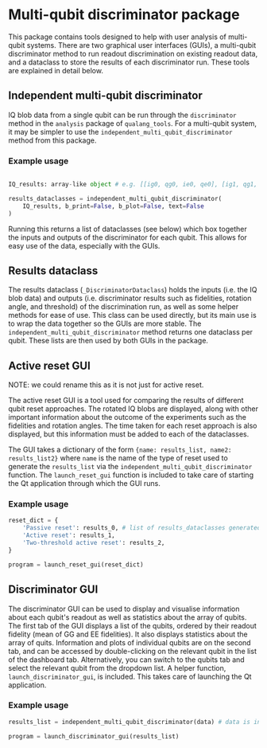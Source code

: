 # Multi-qubit discriminator package

This package contains tools designed to help with user analysis of multi-qubit systems. 
There are two graphical user interfaces (GUIs), a multi-qubit discriminator method to run readout 
discrimination on existing readout data, and a dataclass to store the results of each discriminator run. 
These tools are explained in detail below. 



## Independent multi-qubit discriminator 

IQ blob data from a single qubit can be run through the `discriminator` method in the `analysis` package of `qualang_tools`.
For a multi-qubit system, it may be simpler to use the `independent_multi_qubit_discriminator` method from this 
package. 

### Example usage

```python 

IQ_results: array-like object # e.g. [[ig0, qg0, ie0, qe0], [ig1, qg1, ie1, qe1]]

results_dataclasses = independent_multi_qubit_discriminator(
    IQ_results, b_print=False, b_plot=False, text=False
)
```

Running this returns a list of dataclasses (see below) which box together the inputs and outputs of the discriminator for each qubit.
This allows for easy use of the data, especially with the GUIs. 


## Results dataclass

The results dataclass (`_DiscriminatorDataclass`) holds the inputs (i.e. the IQ blob data) and outputs (i.e. discriminator results such as 
fidelities, rotation angle, and threshold) of the discrimination run, as well as some helper methods for ease of use. This class can be used directly, but its 
main use is to wrap the data together so the GUIs are more stable. The `independent_multi_qubit_discriminator` method returns one dataclass per qubit. These lists are then
used by both GUIs in the package. 

## Active reset GUI

NOTE: we could rename this as it is not just for active reset. 

The active reset GUI is a tool used for comparing the results of different qubit reset approaches. The rotated IQ blobs are displayed, along with other
important information about the outcome of the experiments such as the fidelities and rotation angles. The time taken for each reset approach is also displayed, but this information must be added 
to each of the dataclasses. 

The GUI takes a dictionary of the form `{name: results_list, name2: results_list2}` where `name` is the name of the type of reset used to generate the 
`results_list` via the `independent_multi_qubit_discriminator` function. The `launch_reset_gui` function is included to take care of starting the Qt application through which the GUI runs. 

### Example usage

```python 
reset_dict = {
    'Passive reset': results_0, # list of results_dataclasses generated by independent_multi_qubit_discriminator
    'Active reset': results_1,
    'Two-threshold active reset': results_2,
}

program = launch_reset_gui(reset_dict) 
```

## Discriminator GUI

The discriminator GUI can be used to display and visualise information about each qubit's readout as well as statistics about the array of qubits. 
The first tab of the GUI displays a list of the qubits, ordered by their readout fidelity (mean of GG and EE fidelities). It also displays statistics about the array of quits. Information and plots of individual
qubits are on the second tab, and can be accessed by double-clicking on the relevant qubit in the list of the dashboard tab. Alternatively, you can switch to the qubits tab and select the relevant qubit from the 
dropdown list. A helper function, `launch_discriminator_gui`, is included. This takes care of launching the Qt application. 


### Example usage 

```python 
results_list = independent_multi_qubit_discriminator(data) # data is in the format described above in the independent multi-qubit discriminator section

program = launch_discriminator_gui(results_list) 
```




